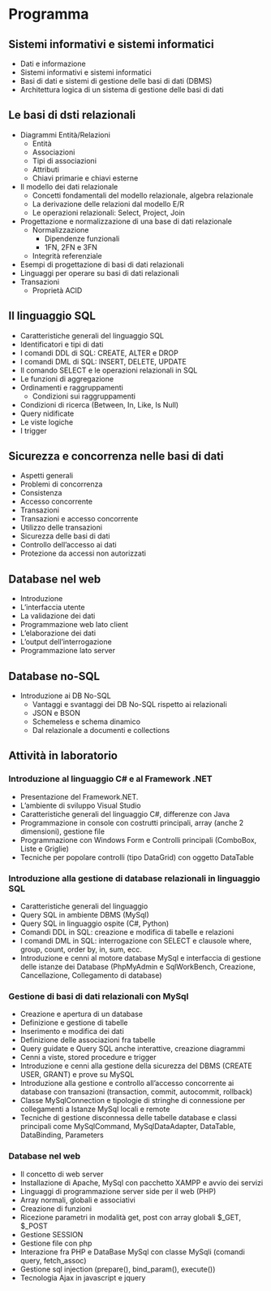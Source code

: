 # Programma

## Sistemi informativi e sistemi informatici

- Dati e informazione
- Sistemi informativi e sistemi informatici
- Basi di dati e sistemi di gestione delle basi di dati (DBMS)
- Architettura logica di un sistema di gestione delle basi di dati

## Le basi di dsti relazionali

- Diagrammi Entità/Relazioni
	- Entità
	- Associazioni
	- Tipi di associazioni
	- Attributi
	- Chiavi primarie e chiavi esterne
- Il modello dei dati relazionale
	- Concetti fondamentali del modello relazionale, algebra relazionale
	- La derivazione delle relazioni dal modello E/R
	- Le operazioni relazionali: Select, Project, Join
- Progettazione e normalizzazione di una base di dati relazionale
	- Normalizzazione
		- Dipendenze funzionali
		- 1FN, 2FN e 3FN
	- Integrità referenziale
- Esempi di progettazione di basi di dati relazionali
- Linguaggi per operare su basi di dati relazionali
- Transazioni
	- Proprietà ACID

## Il linguaggio SQL

- Caratteristiche generali del linguaggio SQL
- Identificatori e tipi di dati
- I comandi DDL di SQL: CREATE, ALTER e DROP
- I comandi DML di SQL: INSERT, DELETE, UPDATE
- Il comando SELECT e le operazioni relazionali in SQL
- Le funzioni di aggregazione
- Ordinamenti e raggruppamenti
	- Condizioni sui raggruppamenti
- Condizioni di ricerca (Between, In, Like, Is Null)
- Query nidificate
- Le viste logiche
- I trigger

## Sicurezza e concorrenza nelle basi di dati

- Aspetti generali
- Problemi di concorrenza
- Consistenza
- Accesso concorrente
- Transazioni
- Transazioni e accesso concorrente
- Utilizzo delle transazioni
- Sicurezza delle basi di dati
- Controllo dell’accesso ai dati
- Protezione da accessi non autorizzati

## Database nel web

- Introduzione
- L’interfaccia utente
- La validazione dei dati
- Programmazione web lato client
- L’elaborazione dei dati
- L’output dell’interrogazione
- Programmazione lato server

## Database no-SQL

- Introduzione ai DB No-SQL
	- Vantaggi e svantaggi dei DB No-SQL rispetto ai relazionali
	- JSON e BSON
	- Schemeless e schema dinamico
	- Dal relazionale a documenti e collections

## Attività in laboratorio

### Introduzione al linguaggio C# e al Framework .NET

- Presentazione del Framework.NET. 
- L’ambiente di sviluppo Visual Studio
- Caratteristiche generali del linguaggio C#, differenze con Java
- Programmazione in console con costrutti principali, array (anche 2 dimensioni), 
gestione file
- Programmazione con Windows Form e Controlli principali (ComboBox, Liste e 
Griglie)
- Tecniche per popolare controlli (tipo DataGrid) con oggetto DataTable

### Introduzione alla gestione di database relazionali in linguaggio SQL

- Caratteristiche generali del linguaggio
- Query SQL in ambiente DBMS (MySql)
- Query SQL in linguaggio ospite (C#, Python)
- Comandi DDL in SQL: creazione e modifica di tabelle e relazioni
- I comandi DML in SQL: interrogazione con SELECT e clausole where, group, 
count, order by, in, sum, ecc.
- Introduzione e cenni al motore database MySql e interfaccia di gestione delle 
istanze dei Database (PhpMyAdmin e SqlWorkBench, Creazione, 
Cancellazione, Collegamento di database)

### Gestione di basi di dati relazionali con MySql

- Creazione e apertura di un database
- Definizione e gestione di tabelle
- Inserimento e modifica dei dati
- Definizione delle associazioni fra tabelle
- Query guidate e Query SQL anche interattive, creazione diagrammi
- Cenni a viste, stored procedure e trigger
- Introduzione e cenni alla gestione della sicurezza del DBMS (CREATE USER, 
GRANT) e prove su MySQL 
- Introduzione alla gestione e controllo all’accesso concorrente ai database con 
transazioni (transaction, commit, autocommit, rollback)
- Classe MySqlConnection e tipologie di stringhe di connessione per 
collegamenti a Istanze MySql locali e remote
- Tecniche di gestione disconnessa delle tabelle database e classi principali 
come MySqlCommand, MySqlDataAdapter, DataTable, DataBinding, 
Parameters

### Database nel web

- Il concetto di web server
- Installazione di Apache, MySql con pacchetto XAMPP e avvio dei servizi
- Linguaggi di programmazione server side per il web (PHP)
- Array normali, globali e associativi
- Creazione di funzioni
- Ricezione parametri in modalità get, post con array globali $_GET, $_POST
- Gestione SESSION
- Gestione file con php
- Interazione fra PHP e DataBase MySql con classe MySqli (comandi query, 
fetch_assoc)
- Gestione sql injection (prepare(), bind_param(), execute())
- Tecnologia Ajax in javascript e jquery
